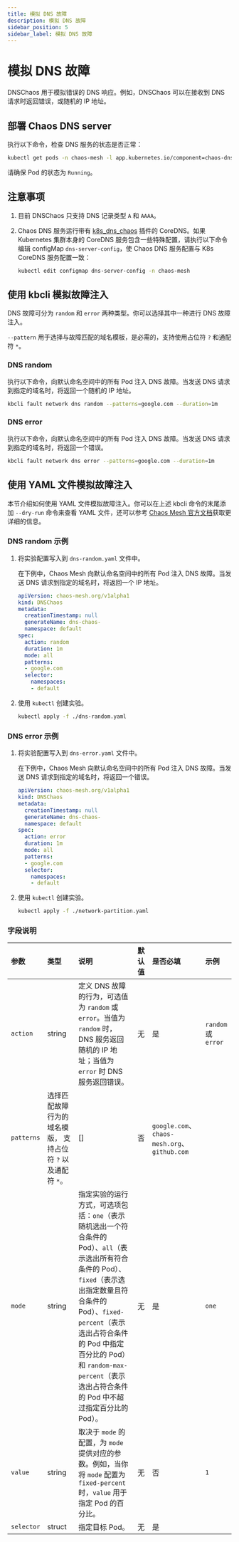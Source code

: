```yaml
---
title: 模拟 DNS 故障
description: 模拟 DNS 故障
sidebar_position: 5
sidebar_label: 模拟 DNS 故障
---
```


# 模拟 DNS 故障

DNSChaos 用于模拟错误的 DNS 响应。例如，DNSChaos 可以在接收到 DNS 请求时返回错误，或随机的 IP 地址。

## 部署 Chaos DNS server

执行以下命令，检查 DNS 服务的状态是否正常：

```bash
kubectl get pods -n chaos-mesh -l app.kubernetes.io/component=chaos-dns-server
```

请确保 Pod 的状态为 `Running`。

## 注意事项

1. 目前 DNSChaos 只支持 DNS 记录类型 `A` 和 `AAAA`。

2. Chaos DNS 服务运行带有 [k8s_dns_chaos](https://github.com/chaos-mesh/k8s_dns_chaos) 插件的 CoreDNS。如果 Kubernetes 集群本身的 CoreDNS 服务包含一些特殊配置，请执行以下命令编辑 configMap `dns-server-config`，使 Chaos DNS 服务配置与 K8s CoreDNS 服务配置一致：

    ```bash
    kubectl edit configmap dns-server-config -n chaos-mesh
    ```

## 使用 kbcli 模拟故障注入

DNS 故障可分为 `random` 和 `error` 两种类型。你可以选择其中一种进行 DNS 故障注入。

`--pattern` 用于选择与故障匹配的域名模板，是必需的，支持使用占位符 `?` 和通配符 `*`。

### DNS random

执行以下命令，向默认命名空间中的所有 Pod 注入 DNS 故障。当发送 DNS 请求到指定的域名时，将返回一个随机的 IP 地址。

```bash
kbcli fault network dns random --patterns=google.com --duration=1m
```

### DNS error

执行以下命令，向默认命名空间中的所有 Pod 注入 DNS 故障。当发送 DNS 请求到指定的域名时，将返回一个错误。

```bash
kbcli fault network dns error --patterns=google.com --duration=1m
```

## 使用 YAML 文件模拟故障注入

本节介绍如何使用 YAML 文件模拟故障注入。你可以在上述 kbcli 命令的末尾添加 `--dry-run` 命令来查看 YAML 文件，还可以参考 [Chaos Mesh 官方文档](https://chaos-mesh.org/zh/docs/next/simulate-dns-chaos-on-kubernetes/#使用-yaml-方式创建实验)获取更详细的信息。

### DNS random 示例

1. 将实验配置写入到 `dns-random.yaml` 文件中。

    在下例中，Chaos Mesh 向默认命名空间中的所有 Pod 注入 DNS 故障。当发送 DNS 请求到指定的域名时，将返回一个 IP 地址。

    ```yaml
    apiVersion: chaos-mesh.org/v1alpha1
    kind: DNSChaos
    metadata:
      creationTimestamp: null
      generateName: dns-chaos-
      namespace: default
    spec:
      action: random
      duration: 1m
      mode: all
      patterns:
      - google.com
      selector:
        namespaces:
        - default
    ```

2. 使用 `kubectl` 创建实验。

   ```bash
   kubectl apply -f ./dns-random.yaml
   ```

### DNS error 示例

1. 将实验配置写入到 `dns-error.yaml` 文件中。

    在下例中，Chaos Mesh 向默认命名空间中的所有 Pod 注入 DNS 故障。当发送 DNS 请求到指定的域名时，将返回一个错误。

    ```yaml
    apiVersion: chaos-mesh.org/v1alpha1
    kind: DNSChaos
    metadata:
      creationTimestamp: null
      generateName: dns-chaos-
      namespace: default
    spec:
      action: error
      duration: 1m
      mode: all
      patterns:
      - google.com
      selector:
        namespaces:
        - default
    ```

2. 使用 `kubectl` 创建实验。

   ```bash
   kubectl apply -f ./network-partition.yaml
   ```

### 字段说明

| 参数 | 类型 | 说明 | 默认值 | 是否必填 | 示例 |
| :-- | :-- | :-- | :-- | :-- | :-- |
| `action` | string | 定义 DNS 故障的行为，可选值为 `random` 或 `error`。当值为 `random` 时， DNS 服务返回随机的 IP 地址；当值为 `error` 时 DNS 服务返回错误。| 无 | 是 | `random` 或 `error` |
| `patterns` | 选择匹配故障行为的域名模版， 支持占位符 `?` 以及通配符 `*`。 | [] | 否 | `google.com`、`chaos-mesh.org`、`github.com` |
| `mode` | string | 指定实验的运行方式，可选项包括：`one`（表示随机选出一个符合条件的 Pod）、`all`（表示选出所有符合条件的 Pod）、`fixed`（表示选出指定数量且符合条件的 Pod）、`fixed-percent`（表示选出占符合条件的 Pod 中指定百分比的 Pod）和 `random-max-percent`（表示选出占符合条件的 Pod 中不超过指定百分比的 Pod）。 | 无 | 是 | `one` |
| `value` | string | 取决于 `mode` 的配置，为 `mode` 提供对应的参数。例如，当你将 `mode` 配置为 `fixed-percent` 时，`value` 用于指定 Pod 的百分比。 | 无 | 否 | `1` |
| `selector` | struct | 指定目标 Pod。| 无 | 是 |  |
